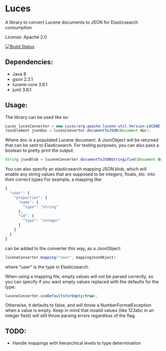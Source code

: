 Luces
============

A library to convert Lucene documents to JSON for Elasticsearch consumption

License: Apache 2.0

[![Build Status](https://travis-ci.org/lithiumtech/luces.svg?branch=development)](https://travis-ci.org/lithiumtech/luces)

Dependencies:
------------
* Java 8
* gson 2.3.1
* lucene-core 3.6.1
* junit 3.8.1

Usage:
------------
The library can be used like so:

```java
Luces lucesConverter = new Luces(org.apache.lucene.util.Version.LUCENE_36)
JsonElement jsonDoc = lucesConverter.documentToJSON(Document doc);
```
Where doc is a populated Lucene document. A JsonObject will be returned that can be sent to Elasticsearch.
For testing purposes, you can also pass a boolean to pretty print the output:

```java
String jsonBlob = luceneConverter.documentToJSONStringified(Document doc, true);
```

You can also specify an elasticsearch mapping JSON blob, which will enable any string values that are supposed to be integers, floats, etc. into their correct types
For example, a mapping like:
```javascript
{
  "user": {
    "properties": {
      "name": {
        "type": "string"
      },
      "id": {
        "type": "integer"
      }
    }
  }
}
```
can be added to the converter this way, as a JsonObject:

```java
luceneConverter.mapping("user", mappingJsonObject)
```
where "user" is the type in Elasticsearch.

When using a mapping file, empty values will not be parsed correctly, so you can specify if you want empty values replaced with the defaults for the type:
```java
luceneConverter.useDefaultsForEmpty(true);
```

Otherwise, it defaults to false, and will throw a NumberFormatException when a value is empty. Keep in mind that invalid values (like 123abc in an integer field) will still throw parsing errors regardless of the flag

TODO:
------------
* Handle mappings with hierarchical levels to type determination
